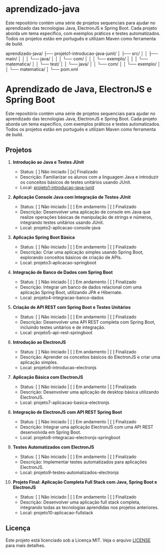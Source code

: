 # aprendizado-java
Este repositório contém uma série de projetos sequenciais para ajudar no aprendizado das tecnologias Java, ElectronJS e Spring Boot. Cada projeto aborda um tema específico, com exemplos práticos e testes automatizados. Todos os projetos estão em português e utilizam Maven como ferramenta de build.

aprendizado-java/
├── projeto1-introducao-java-junit/
│   ├── src/
│   │   ├── main/
│   │   │   └── java/
│   │   │       └── com/
│   │   │           └── exemplo/
│   │   │               └── matematica/
│   │   └── test/
│   │       └── java/
│   │           └── com/
│   │               └── exemplo/
│   │                   └── matematica/
│   └── pom.xml


# Aprendizado de Java, ElectronJS e Spring Boot

Este repositório contém uma série de projetos sequenciais para ajudar no aprendizado das tecnologias Java, ElectronJS e Spring Boot. Cada projeto aborda um tema específico, com exemplos práticos e testes automatizados. Todos os projetos estão em português e utilizam Maven como ferramenta de build.

## Projetos

1. **Introdução ao Java e Testes JUnit**
    - Status: [ ] Não iniciado | [x] Finalizado
    - Descrição: Familiarizar os alunos com a linguagem Java e introduzir os conceitos básicos de testes unitários usando JUnit.
    - Local: [projeto1-introducao-java-junit](./projeto1-introducao-java-junit)

2. **Aplicação Console Java com Integração de Testes JUnit**
    - Status: [ ] Não iniciado | [ ] Em andamento | [ ] Finalizado
    - Descrição: Desenvolver uma aplicação de console em Java que realize operações básicas de manipulação de strings e números, integrando testes unitários usando JUnit.
    - Local: projeto2-aplicacao-console-java

3. **Aplicação Spring Boot Básica**
    - Status: [ ] Não iniciado | [ ] Em andamento | [ ] Finalizado
    - Descrição: Criar uma aplicação simples usando Spring Boot, explorando conceitos básicos de criação de APIs.
    - Local: projeto3-aplicacao-springboot

4. **Integração de Banco de Dados com Spring Boot**
    - Status: [ ] Não iniciado | [ ] Em andamento | [ ] Finalizado
    - Descrição: Integrar um banco de dados relacional com uma aplicação Spring Boot, utilizando JPA e Hibernate.
    - Local: projeto4-integracao-banco-dados

5. **Criação de API REST com Spring Boot e Testes Unitários**
    - Status: [ ] Não iniciado | [ ] Em andamento | [ ] Finalizado
    - Descrição: Desenvolver uma API REST completa com Spring Boot, incluindo testes unitários e de integração.
    - Local: projeto5-api-rest-springboot

6. **Introdução ao ElectronJS**
    - Status: [ ] Não iniciado | [ ] Em andamento | [ ] Finalizado
    - Descrição: Aprender os conceitos básicos do ElectronJS e criar uma aplicação simples.
    - Local: projeto6-introducao-electronjs

7. **Aplicação Básica com ElectronJS**
    - Status: [ ] Não iniciado | [ ] Em andamento | [ ] Finalizado
    - Descrição: Desenvolver uma aplicação de desktop básica utilizando ElectronJS.
    - Local: projeto7-aplicacao-basica-electronjs

8. **Integração de ElectronJS com API REST Spring Boot**
    - Status: [ ] Não iniciado | [ ] Em andamento | [ ] Finalizado
    - Descrição: Integrar uma aplicação ElectronJS com uma API REST desenvolvida em Spring Boot.
    - Local: projeto8-integracao-electronjs-springboot

9. **Testes Automatizados com ElectronJS**
    - Status: [ ] Não iniciado | [ ] Em andamento | [ ] Finalizado
    - Descrição: Implementar testes automatizados para aplicações ElectronJS.
    - Local: projeto9-testes-automatizados-electronjs

10. **Projeto Final: Aplicação Completa Full Stack com Java, Spring Boot e ElectronJS**
    - Status: [ ] Não iniciado | [ ] Em andamento | [ ] Finalizado
    - Descrição: Desenvolver uma aplicação full stack completa, integrando todas as tecnologias aprendidas nos projetos anteriores.
    - Local: projeto10-aplicacao-fullstack

## Licença

Este projeto está licenciado sob a Licença MIT. Veja o arquivo [LICENSE](./LICENSE) para mais detalhes.
